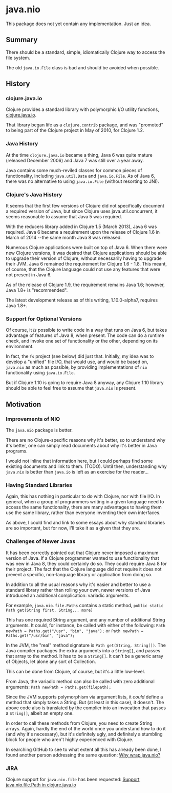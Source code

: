 
# java.nio

This package does not yet contain any implementation.  Just an idea.

## Summary

There should be a standard, simple, idiomatically Clojure way to access the file
system.

The old `java.io.File` class is bad and should be avoided when possible.

## History

### clojure.java.io

Clojure provides a standard library with polymorphic I/O utility functions,
[clojure.java.io](https://clojure.github.io/clojure/clojure.java.io-api.html).

That library began life as a `clojure.contrib` package, and was "promoted"
to being part of the Clojure project in May of 2010, for Clojure 1.2.

### Java History

At the time `clojure.java.io` became a thing, Java 6 was quite mature (released
December 2006) and Java 7 was still over a year away.

Java contains some much-reviled classes for common pieces of functionality,
including `java.util.Date` and `java.io.File`.  As of Java 6, there was no
alternative to using `java.io.File` (without resorting to JNI).

### Clojure's Java History

It seems that the first few versions of Clojure did not specifically document
a required version of Java, but since Clojure uses java.util.concurrent, it
seems reasonable to assume that Java 5 was required.

With the reducers library added in Clojure 1.5 (March 2013), Java 6 was
required.  Java 6 became a requirement upon the release of Clojure 1.6
in March of 2014 --the same month Java 8 was released.

Numerous Clojure applications were built on top of Java 6.  When there were
new Clojure versions, it was desired that Clojure applications should be
able to upgrade their version of Clojure, without necessarily having to
upgrade their JVM.  Java 6 remained the requirement for Clojure 1.6 - 1.8.
This meant, of course, that the Clojure language could not use any features
that were not present in Java 6.

As of the release of Clojure 1.9, the requirement remains Java 1.6; however,
Java 1.8+ is "recommended".

The latest development release as of this writing, 1.10.0-alpha7, requires
Java 1.8+.

### Support for Optional Versions

Of course, it *is* possible to write code in a way that runs on Java 6, but
takes advantage of features of Java 8, when present.  The code can do a runtime
check, and invoke one set of functionality or the other, depending on its
environment.

In fact, the `fs` project (see below) did just that.  Initially, my idea was to
develop a "unified" file I/O, that would use, and would be based on, `java.nio`
as much as possible, by providing implementations of `nio` functionality using
`java.io.File`.

But if Clojure 1.10 is going to require Java 8 anyway, any Clojure 1.10 library
should be able to feel free to assume that `java.nio` is present.


## Motivation

### Improvements of NIO

The `java.nio` package is better.

There are no Clojure-specific reasons why it's better, so to understand why it's
better, one can simply read documents about why it's better in Java programs.

I would not inline that information here, but I could perhaps find some existing
documents and link to them.  (TODO).  Until then, understanding why `java.nio` is
better than `java.io` is left as an exercise for the reader...

### Having Standard Libraries

Again, this has nothing in particular to do with Clojure, nor with file I/O.  In
general, when a group of programmers writing in a given language need to access
the same functionality, there are many advantages to having them use the same
library, rather than everyone inventing their own interfaces.

As above, I could find and link to some essays about why standard libraries are
so important, but for now, I'll take it as a given that they are.

### Challenges of Newer Javas

It has been correctly pointed out that Clojure never imposed a maximum version
of Java.  If a Clojure programmer wanted to use functionality that was new in
Java 8, they could certainly do so.  They could require Java 8 for their
project.  The fact that the Clojure language did not require it does not prevent
a specific, non-language library or application from doing so.

In addition to all the usual reasons why it's easier and better to use
a standard library rather than rolling your own, newer versions of Java
introduced an additional complication: variadic arguments.

For example, `java.nio.file.Paths` contains a static method,
```public static Path get(String first, String... more)```

This has one required String argument, and any number of additional String
arguments.  It could, for instance, be called with either of the following:
```Path newPath = Paths.get("/usr", "bin", "java");```
or
```Path newPath = Paths.get("/usr/bin", "java");```

In the JVM, the "real" method signature is `Path get(String, String[])`.
The Java compiler packages the extra arguments into a `String[]`, and
passes that array to the method.  It has to be a `String[]`.  It can't
be a generic array of Objects, let alone any sort of Collection.

This can be done from Clojure, of course, but it's a little low-level.

From Java, the variadic method can also be called with zero additional
arguments:
```Path newPath = Paths.get(filepath);```

Since the JVM supports polymorphism via argument lists, it *could*
define a method that simply takes a String.  But (at least in this case),
it doesn't.  The above code also is translated by the complier into an
invocation that passes a `String[]`, albeit an empty one.

In order to call these methods from Clojure, you need to create String
arrays.  Again, hardly the end of the world once you understand how to
do it (and why it's necessary), but it's definitely ugly, and definitely
a stumbling block for people who aren't highly experienced with Clojure.

In searching GitHub to see to what extent all this has already been done, I
found another person addressing the same question:
[Why wrap java.nio?](https://github.com/ToBeReplaced/nio.file/blob/master/WHY.md)

### JIRA

Clojure support for `java.nio.file` has been requested:
[Support java.nio.file.Path in clojure.java.io](https://dev.clojure.org/jira/browse/CLJ-2333)

